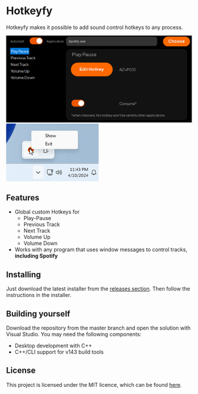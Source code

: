 # Hotkeyfy
Hotkeyfy makes it possible to add sound control hotkeys to any process.

![Hotkeyfy](images/hotkeyfy.png)
![Hotkeyfy](images/system_tray.png)

## Features
- Global custom Hotkeys for
    - Play-Pause
    - Previous Track
    - Next Track
    - Volume Up
    - Volume Down
- Works with any program that uses window messages to control tracks, **including Spotify**

## Installing

Just download the latest installer from the [releases section](https://github.com/Random-typ/Hotkeyfy/releases). Then follow the instructions in the installer.

## Building yourself
Download the repository from the master branch and open the solution with Visual Studio.
You may need the following components:
- Desktop development with C++
- C++/CLI support for v143 build tools

## License
This project is licensed under the MIT licence, which can be found [here](LICENSE).

